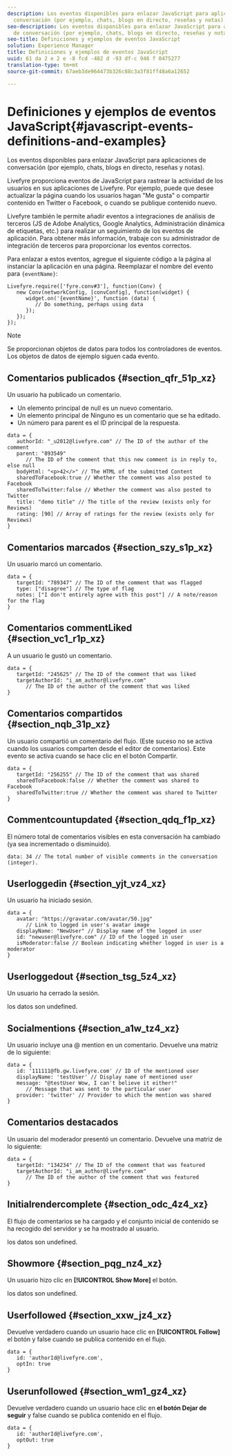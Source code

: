 ```yaml
---
description: Los eventos disponibles para enlazar JavaScript para aplicaciones de
  conversación (por ejemplo, chats, blogs en directo, reseñas y notas).
seo-description: Los eventos disponibles para enlazar JavaScript para aplicaciones
  de conversación (por ejemplo, chats, blogs en directo, reseñas y notas).
seo-title: Definiciones y ejemplos de eventos JavaScript
solution: Experience Manager
title: Definiciones y ejemplos de eventos JavaScript
uuid: 61 da 2 e 2 e -8 fcd -482 d -93 df-c 946 f 0475277
translation-type: tm+mt
source-git-commit: 67aeb3de964473b326c88c3a3f81ff48a6a12652

---
```



# Definiciones y ejemplos de eventos JavaScript{#javascript-events-definitions-and-examples}

Los eventos disponibles para enlazar JavaScript para aplicaciones de conversación (por ejemplo, chats, blogs en directo, reseñas y notas).

Livefyre proporciona eventos de JavaScript para rastrear la actividad de los usuarios en sus aplicaciones de Livefyre. Por ejemplo, puede que desee actualizar la página cuando los usuarios hagan "Me gusta" o compartir contenido en Twitter o Facebook, o cuando se publique contenido nuevo.

Livefyre también le permite añadir eventos a integraciones de análisis de terceros (JS de Adobe Analytics, Google Analytics, Administración dinámica de etiquetas, etc.) para realizar un seguimiento de los eventos de aplicación. Para obtener más información, trabaje con su administrador de integración de terceros para proporcionar los eventos correctos.

Para enlazar a estos eventos, agregue el siguiente código a la página al instanciar la aplicación en una página. Reemplazar el nombre del evento para `{eventName}`:

```
Livefyre.require(['fyre.conv#3'], function(Conv) { 
   new Conv(networkConfig, [convConfig], function(widget) { 
      widget.on('{eventName}', function (data) { 
         // Do something, perhaps using data 
      }); 
   }); 
});
```

>[!NOTE]
>
>Se proporcionan objetos de datos para todos los controladores de eventos. Los objetos de datos de ejemplo siguen cada evento.

## Comentarios publicados {#section_qfr_51p_xz}

Un usuario ha publicado un comentario.

* Un elemento principal de null es un nuevo comentario.
* Un elemento principal de Ninguno es un comentario que se ha editado.
* Un número para parent es el ID principal de la respuesta.

```
data = { 
   authorId: "_u2012@livefyre.com" // The ID of the author of the comment  
   parent: "893549"  
      // The ID of the comment that this new comment is in reply to, else null 
   bodyHtml: "<p>42</>" // The HTML of the submitted Content 
   sharedToFacebook:true // Whether the comment was also posted to Facebook 
   sharedToTwitter:false // Whether the comment was also posted to Twitter 
   title: "demo title" // The title of the review (exists only for Reviews) 
   rating: [90] // Array of ratings for the review (exists only for Reviews) 
} 
```

## Comentarios marcados {#section_szy_s1p_xz}

Un usuario marcó un comentario.

```
data = { 
   targetId: "789347" // The ID of the comment that was flagged 
   type: ["disagree"] // The type of flag 
   notes: ["I don't entirely agree with this post"] // A note/reason for the flag 
}
```

## Comentarios commentLiked {#section_vc1_r1p_xz}

A un usuario le gustó un comentario.

```
data = { 
   targetId: "245625" // The ID of the comment that was liked 
   targetAuthorId: "i_am_author@livefyre.com"  
      // The ID of the author of the comment that was liked 
} 
```

## Comentarios compartidos {#section_nqb_31p_xz}

Un usuario compartió un comentario del flujo. (Este suceso no se activa cuando los usuarios comparten desde el editor de comentarios). Este evento se activa cuando se hace clic en el botón Compartir.

```
data = { 
   targetId: "256255" // The ID of the comment that was shared 
   sharedToFacebook:false // Whether the comment was shared to Facebook 
   sharedToTwitter:true // Whether the comment was shared to Twitter 
}
```

## Commentcountupdated {#section_qdq_f1p_xz}

El número total de comentarios visibles en esta conversación ha cambiado (ya sea incrementado o disminuido).

```
data: 34 // The total number of visible comments in the conversation (integer). 
```

## Userloggedin {#section_yjt_vz4_xz}

Un usuario ha iniciado sesión.

```
data = { 
   avatar: "https://gravatar.com/avatar/50.jpg"  
      // Link to logged in user's avatar image 
   displayName: "NewUser" // Display name of the logged in user 
   id: "newuser@livefyre.com" // ID of the logged in user 
   isModerator:false // Boolean indicating whether logged in user is a moderator 
}
```

## Userloggedout {#section_tsg_5z4_xz}

Un usuario ha cerrado la sesión.

los datos son undefined.

## Socialmentions {#section_a1w_tz4_xz}

Un usuario incluye una @ mention en un comentario. Devuelve una matriz de lo siguiente:

```
data = { 
   id: '111111@fb.gw.livefyre.com' // ID of the mentioned user 
   displayName: 'testUser' // Display name of mentioned user 
   message: "@testUser Wow, I can't believe it either!"  
      // Message that was sent to the particular user 
   provider: 'twitter' // Provider to which the mention was shared 
} 
```

## Comentarios destacados

Un usuario del moderador presentó un comentario. Devuelve una matriz de lo siguiente:

```
data = { 
   targetId: "134234" // The ID of the comment that was featured 
   targetAuthorId: "i_am_author@livefyre.com"  
      // The ID of the author of the comment that was featured 
}
```

## Initialrendercomplete {#section_odc_4z4_xz}

El flujo de comentarios se ha cargado y el conjunto inicial de contenido se ha recogido del servidor y se ha mostrado al usuario.

los datos son undefined.

## Showmore {#section_pqg_nz4_xz}

Un usuario hizo clic en **[!UICONTROL Show More]** el botón.

los datos son undefined.

## Userfollowed {#section_xxw_jz4_xz}

Devuelve verdadero cuando un usuario hace clic en **[!UICONTROL Follow]** el botón y false cuando se publica contenido en el flujo.

```
data = { 
   id: 'authorId@livefyre.com', 
   optIn: true 
}
```

## Userunfollowed {#section_wm1_gz4_xz}

Devuelve verdadero cuando un usuario hace clic en **el botón Dejar de seguir** y false cuando se publica contenido en el flujo.

```
data = { 
   id: 'authorId@livefyre.com', 
   optOut: true 
}
```


